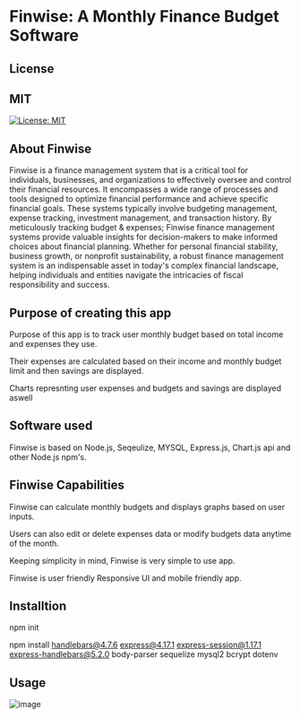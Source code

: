 # Finwise: A Monthly Finance Budget Software

## License

## MIT

[![License: MIT](https://img.shields.io/badge/License-MIT-yellow.svg)](https://opensource.org/licenses/MIT)

## About Finwise

Finwise is a finance management system that is a critical tool for individuals, businesses, and organizations to effectively oversee and control their financial resources. It encompasses a wide range of processes and tools designed to optimize financial performance and achieve specific financial goals. These systems typically involve budgeting management, expense tracking, investment management, and transaction history. By meticulously tracking budget & expenses; Finwise finance management systems provide valuable insights for decision-makers to make informed choices about financial planning. Whether for personal financial stability, business growth, or nonprofit sustainability, a robust finance management system is an indispensable asset in today's complex financial landscape, helping individuals and entities navigate the intricacies of fiscal responsibility and success.

## Purpose of creating this app


Purpose of this app is to track user monthly budget based on total income and expenses they use.

Their expenses are calculated based on their income and monthly budget limit and then savings are displayed.

Charts represnting user expenses and budgets and savings are displayed aswell


## Software used

Finwise is based on Node.js, Seqeulize, MYSQL, Express.js, Chart.js api and other Node.js npm's.


## Finwise Capabilities

Finwise can calculate monthly budgets and displays graphs based on user inputs.

Users can also edit or delete expenses data or modify budgets data anytime of the month.

Keeping simplicity in mind, Finwise is very simple to use app.

Finwise is user friendly Responsive UI and mobile friendly app.

## Installtion

npm init

npm install handlebars@4.7.6 express@4.17.1 express-session@1.17.1 express-handlebars@5.2.0 body-parser sequelize mysql2 bcrypt dotenv


## Usage

![image](https://github.com/SanjeethTharmarajah/finwise/assets/130941252/e8d3dac7-3c8e-47c8-9b99-e1ad5674fbab)

